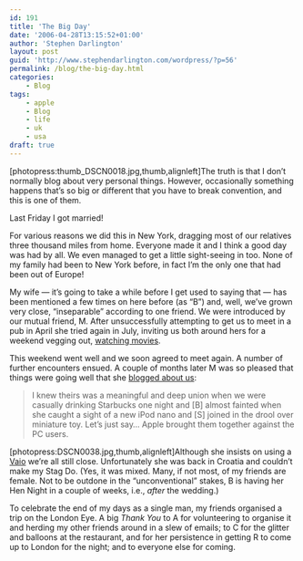 ```yaml
---
id: 191
title: 'The Big Day'
date: '2006-04-28T13:15:52+01:00'
author: 'Stephen Darlington'
layout: post
guid: 'http://www.stephendarlington.com/wordpress/?p=56'
permalink: /blog/the-big-day.html
categories:
    - Blog
tags:
    - apple
    - Blog
    - life
    - uk
    - usa
draft: true
---
```


\[photopress:thumb\_DSCN0018.jpg,thumb,alignleft\]The truth is that I don’t normally blog about very personal things. However, occasionally something happens that’s so big or different that you have to break convention, and this is one of them.

Last Friday I got married!

For various reasons we did this in New York, dragging most of our relatives three thousand miles from home. Everyone made it and I think a good day was had by all. We even managed to get a little sight-seeing in too. None of my family had been to New York before, in fact I’m the only one that had been out of Europe!

My wife — it’s going to take a while before I get used to saying that — has been mentioned a few times on here before (as “B”) and, well, we’ve grown very close, “inseparable” according to one friend. We were introduced by our mutual friend, M. After unsuccessfully attempting to get us to meet in a pub in April she tried again in July, inviting us both around hers for a weekend vegging out, [watching movies](http://uk.imdb.com/name/nm0027572/ "Wes Anderson").

This weekend went well and we soon agreed to meet again. A number of further encounters ensued. A couple of months later M was so pleased that things were going well that she [blogged about us](http://princemaximillian-story.blogspot.com/2005/10/success-story.html "The Dream Story"):

> I knew theirs was a meaningful and deep union when we were casually drinking Starbucks one night and \[B\] almost fainted when she caught a sight of a new iPod nano and \[S\] joined in the drool over miniature toy. Let’s just say… Apple brought them together against the PC users.

\[photopress:DSCN0038.jpg,thumb,alignleft\]Although she insists on using a [Vaio](http://vaio.sony-europe.com/view/View.action?site=ite_en_GB "Not a Mac") we’re all still close. Unfortunately she was back in Croatia and couldn’t make my Stag Do. (Yes, it was mixed. Many, if not most, of my friends are female. Not to be outdone in the “unconventional” stakes, B is having her Hen Night in a couple of weeks, i.e., *after* the wedding.)

To celebrate the end of my days as a single man, my friends organised a trip on the London Eye. A big *Thank You* to A for volunteering to organise it and herding my other friends around in a slew of emails; to C for the glitter and balloons at the restaurant, and for her persistence in getting R to come up to London for the night; and to everyone else for coming.